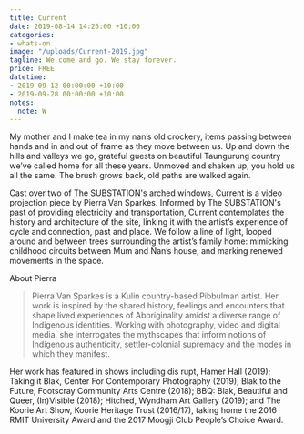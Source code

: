 ```yaml
---
title: Current
date: 2019-08-14 14:26:00 +10:00
categories:
- whats-on
image: "/uploads/Current-2019.jpg"
tagline: We come and go. We stay forever.
price: FREE
datetime:
- 2019-09-12 00:00:00 +10:00
- 2019-09-28 00:00:00 +10:00
notes:
  note: W
---
```


My mother and I make tea in my nan’s old crockery, items passing between hands and in and out of frame as they move between us. Up and down the hills and valleys we go, grateful guests on beautiful Taungurung country we’ve called home for all these years. Unmoved and shaken up, you hold us all the same. The brush grows back, old paths are walked again.

Cast over two of The SUBSTATION's arched windows, Current is a video projection piece by Pierra Van Sparkes. Informed by The SUBSTATION's past of providing electricity and transportation, Current contemplates the history and architecture of the site, linking it with the artist’s experience of cycle and connection, past and place. We follow a line of light, looped around and between trees surrounding the artist’s family home: mimicking childhood circuits between Mum and Nan’s house, and marking renewed movements in the space.


About Pierra 

 
> Pierra Van Sparkes is a Kulin country-based Pibbulman artist. Her work is inspired by the shared history, feelings and encounters that shape lived experiences of Aboriginality amidst a diverse range of Indigenous identities. Working with photography, video and digital media, she interrogates the mythscapes that inform notions of Indigenous authenticity, settler-colonial supremacy and the modes in which they manifest.

Her work has featured in shows including dis rupt, Hamer Hall (2019); Taking it Blak, Center For Contemporary Photography (2019); Blak to the Future, Footscray Community Arts Centre (2018); BBQ: Blak, Beautiful and Queer, (In)Visible (2018); Hitched, Wyndham Art Gallery (2019); and The Koorie Art Show, Koorie Heritage Trust (2016/17), taking home the 2016 RMIT University Award and the 2017 Moogji Club People’s Choice Award.

 